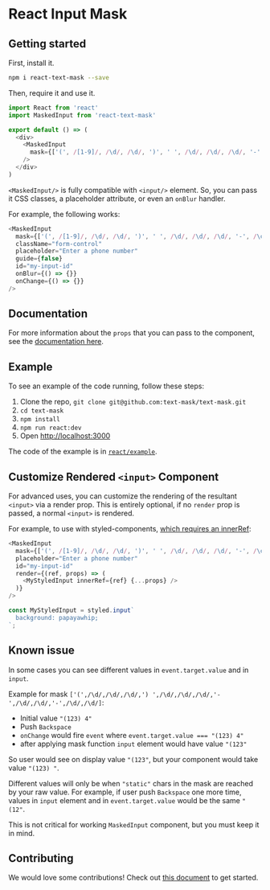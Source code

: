 # React Input Mask

## Getting started

First, install it.

```bash
npm i react-text-mask --save
```

Then, require it and use it.

```js
import React from 'react'
import MaskedInput from 'react-text-mask'

export default () => (
  <div>
    <MaskedInput
      mask={['(', /[1-9]/, /\d/, /\d/, ')', ' ', /\d/, /\d/, /\d/, '-', /\d/, /\d/, /\d/, /\d/]}
    />
  </div>
)
```

`<MaskedInput/>` is fully compatible with `<input/>` element. So, you can
pass it CSS classes, a placeholder attribute, or even an `onBlur` handler.

For example, the following works:

```js
<MaskedInput
  mask={['(', /[1-9]/, /\d/, /\d/, ')', ' ', /\d/, /\d/, /\d/, '-', /\d/, /\d/, /\d/, /\d/]}
  className="form-control"
  placeholder="Enter a phone number"
  guide={false}
  id="my-input-id"
  onBlur={() => {}}
  onChange={() => {}}
/>
```

## Documentation

For more information about the `props` that you can pass to the component, see
the [documentation here](https://github.com/text-mask/text-mask/blob/master/componentDocumentation.md#readme).

## Example

To see an example of the code running, follow these steps:

1. Clone the repo, `git clone git@github.com:text-mask/text-mask.git`
1. `cd text-mask`
1. `npm install`
1. `npm run react:dev`
1. Open [http://localhost:3000](http://localhost:3000)

The code of the example is in [`react/example`](https://github.com/text-mask/text-mask/tree/master/react/example).

## Customize Rendered `<input>` Component

For advanced uses, you can customize the rendering of the resultant `<input>` via a render prop.
This is entirely optional, if no `render` prop is passed, a normal `<input>` is rendered.

For example, to use with styled-components,
[which requires an innerRef](https://www.styled-components.com/docs/advanced#refs):

```js
<MaskedInput
  mask={['(', /[1-9]/, /\d/, /\d/, ')', ' ', /\d/, /\d/, /\d/, '-', /\d/, /\d/, /\d/, /\d/]}
  placeholder="Enter a phone number"
  id="my-input-id"
  render={(ref, props) => (
    <MyStyledInput innerRef={ref} {...props} />
  )}
/>

const MyStyledInput = styled.input`
  background: papayawhip;
`;
```

## Known issue

In some cases you can see different values in `event.target.value` and in `input`.

Example for mask `['(',/\d/,/\d/,/\d/,') ',/\d/,/\d/,/\d/,'-',/\d/,/\d/,'-',/\d/,/\d/]`:

- Initial value `"(123) 4"`
- Push `Backspace`
- `onChange` would fire `event` where `event.target.value === "(123) 4"`
- after applying mask function `input` element would have value `"(123"`

So user would see on display value `"(123"`, but your component would take value `"(123) "`.

Different values will only be when `"static"` chars in the mask are reached by your raw value. For example, if user push `Backspace` one more time, values in `input` element and in `event.target.value` would be the same `"(12"`.

This is not critical for working `MaskedInput` component, but you must keep it in mind.

## Contributing

We would love some contributions! Check out [this document](https://github.com/text-mask/text-mask/blob/master/howToContribute.md#readme) to get started.
